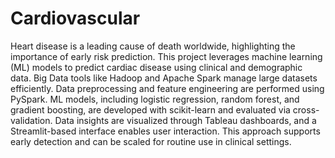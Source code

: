 # Cardiovascular
Heart disease is a leading cause of death worldwide, highlighting the importance of early risk prediction. This project leverages machine learning (ML) models to predict cardiac disease using clinical and demographic data. Big Data tools like Hadoop and Apache Spark manage large datasets efficiently. Data preprocessing and feature engineering are performed using PySpark. ML models, including logistic regression, random forest, and gradient boosting, are developed with scikit-learn and evaluated via cross-validation. Data insights are visualized through Tableau dashboards, and a Streamlit-based interface enables user interaction. This approach supports early detection and can be scaled for routine use in clinical settings.
